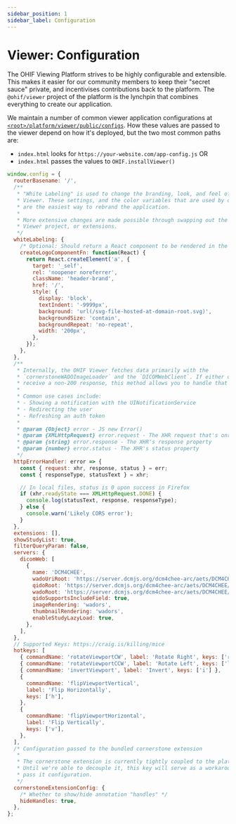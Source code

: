 ```yaml
---
sidebar_position: 1
sidebar_label: Configuration
---
```

# Viewer: Configuration

The OHIF Viewing Platform strives to be highly configurable and extensible. This
makes it easier for our community members to keep their "secret sauce" private,
and incentivises contributions back to the platform. The `@ohif/viewer` project
of the platform is the lynchpin that combines everything to create our
application.



We maintain a number of common viewer application configurations at
[`<root>/platform/viewer/public/configs`][config-dir]. How these values are
passed to the viewer depend on how it's deployed, but the two most common paths
are:

- `index.html` looks for `https://your-website.com/app-config.js` OR
- `index.html` passes the values to `OHIF.installViewer()`

```js
window.config = {
  routerBasename: '/',
  /**
   * "White Labeling" is used to change the branding, look, and feel of the OHIF
   * Viewer. These settings, and the color variables that are used by our components,
   * are the easiest way to rebrand the application.
   *
   * More extensive changes are made possible through swapping out the UI library,
   * Viewer project, or extensions.
   */
  whiteLabeling: {
    /* Optional: Should return a React component to be rendered in the "Logo" section of the application's Top Navigation bar */
    createLogoComponentFn: function(React) {
      return React.createElement('a', {
        target: '_self',
        rel: 'noopener noreferrer',
        className: 'header-brand',
        href: '/',
        style: {
          display: 'block',
          textIndent: '-9999px',
          background: 'url(/svg-file-hosted-at-domain-root.svg)',
          backgroundSize: 'contain',
          backgroundRepeat: 'no-repeat',
          width: '200px',
        },
      });
    },
  },
  /**
   * Internally, the OHIF Viewer fetches data primarily with the
   * `cornerstoneWADOImageLoader` and the `DICOMWebClient`. If either of these
   * receive a non-200 response, this method allows you to handle that error.
   *
   * Common use cases include:
   * - Showing a notification with the UINotificationService
   * - Redirecting the user
   * - Refreshing an auth token
   *
   * @param {Object} error - JS new Error()
   * @param {XMLHttpRequest} error.request - The XHR request that's onreadystate change triggered this callback
   * @param {string} error.response - The XHR's response property
   * @param {number} error.status - The XHR's status property
   */
  httpErrorHandler: error => {
    const { request: xhr, response, status } = err;
    const { responseType, statusText } = xhr;

    // In local files, status is 0 upon success in Firefox
    if (xhr.readyState === XMLHttpRequest.DONE) {
      console.log(statusText, response, responseType);
    } else {
      console.warn('Likely CORS error');
    }
  },
  extensions: [],
  showStudyList: true,
  filterQueryParam: false,
  servers: {
    dicomWeb: [
      {
        name: 'DCM4CHEE',
        wadoUriRoot: 'https://server.dcmjs.org/dcm4chee-arc/aets/DCM4CHEE/wado',
        qidoRoot: 'https://server.dcmjs.org/dcm4chee-arc/aets/DCM4CHEE/rs',
        wadoRoot: 'https://server.dcmjs.org/dcm4chee-arc/aets/DCM4CHEE/rs',
        qidoSupportsIncludeField: true,
        imageRendering: 'wadors',
        thumbnailRendering: 'wadors',
        enableStudyLazyLoad: true,
      },
    ],
  },
  // Supported Keys: https://craig.is/killing/mice
  hotkeys: [
    { commandName: 'rotateViewportCW', label: 'Rotate Right', keys: ['r'] },
    { commandName: 'rotateViewportCCW', label: 'Rotate Left', keys: ['l'] },
    { commandName: 'invertViewport', label: 'Invert', keys: ['i'] },
    {
      commandName: 'flipViewportVertical',
      label: 'Flip Horizontally',
      keys: ['h'],
    },
    {
      commandName: 'flipViewportHorizontal',
      label: 'Flip Vertically',
      keys: ['v'],
    },
  ],
  /* Configuration passed to the bundled cornerstone extension
   *
   * The cornerstone extension is currently tightly coupled to the platform.
   * Until we're able to decouple it, this key will serve as a workaround to
   * pass it configuration.
   */
  cornerstoneExtensionConfig: {
    /* Whether to show/hide annotation "handles" */
    hideHandles: true,
  },
};
```

<!--
  LINKS
-->

<!-- prettier-ignore-start -->
[config-dir]: https://github.com/OHIF/Viewers/tree/master/platform/viewer/public/config
<!-- prettier-ignore-end -->
